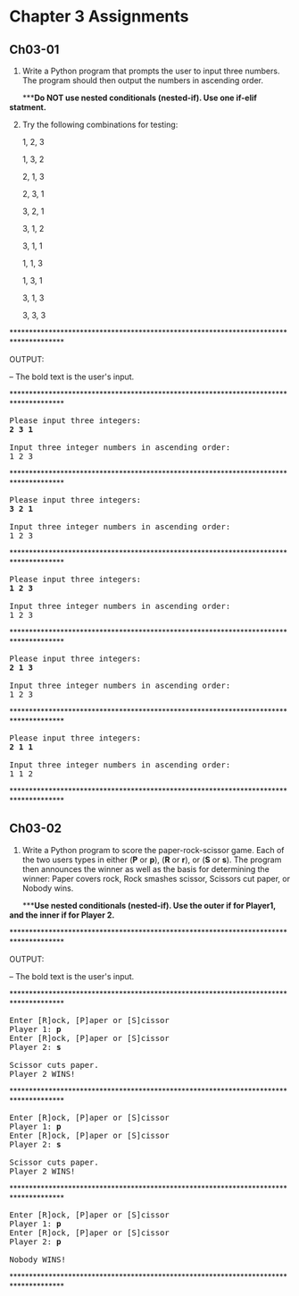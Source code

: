 # Chapter 3 Assignments

## Ch03-01
1. Write a Python program that prompts the user to input three numbers.  The program should then output the numbers in ascending order.

&nbsp;&nbsp;&nbsp;&nbsp;&nbsp;&nbsp;\***__Do NOT use nested conditionals (nested-if).  Use one if-elif statment.__

2. Try the following combinations for testing:

&nbsp;&nbsp;&nbsp;&nbsp;&nbsp;&nbsp;1, 2, 3

&nbsp;&nbsp;&nbsp;&nbsp;&nbsp;&nbsp;1, 3, 2

&nbsp;&nbsp;&nbsp;&nbsp;&nbsp;&nbsp;2, 1, 3

&nbsp;&nbsp;&nbsp;&nbsp;&nbsp;&nbsp;2, 3, 1

&nbsp;&nbsp;&nbsp;&nbsp;&nbsp;&nbsp;3, 2, 1

&nbsp;&nbsp;&nbsp;&nbsp;&nbsp;&nbsp;3, 1, 2

&nbsp;&nbsp;&nbsp;&nbsp;&nbsp;&nbsp;3, 1, 1

&nbsp;&nbsp;&nbsp;&nbsp;&nbsp;&nbsp;1, 1, 3

&nbsp;&nbsp;&nbsp;&nbsp;&nbsp;&nbsp;1, 3, 1

&nbsp;&nbsp;&nbsp;&nbsp;&nbsp;&nbsp;3, 1, 3

&nbsp;&nbsp;&nbsp;&nbsp;&nbsp;&nbsp;3, 3, 3

\*************************************************************************************

OUTPUT:

&ndash; The bold text is the user's input.

\*************************************************************************************
<pre>
Please input three integers: 
<b>2 3 1</b>

Input three integer numbers in ascending order:
1 2 3
</pre>
\*************************************************************************************
<pre>
Please input three integers: 
<b>3 2 1</b>

Input three integer numbers in ascending order:
1 2 3
</pre>
\*************************************************************************************
<pre>
Please input three integers: 
<b>1 2 3</b>

Input three integer numbers in ascending order:
1 2 3
</pre>
\*************************************************************************************
<pre>
Please input three integers: 
<b>2 1 3</b>

Input three integer numbers in ascending order:
1 2 3
</pre>
\*************************************************************************************
<pre>
Please input three integers: 
<b>2 1 1</b>

Input three integer numbers in ascending order:
1 1 2
</pre>
\*************************************************************************************

## Ch03-02
1. Write a Python program to score the paper-rock-scissor game.
Each of the two users types in either (**P** or **p**), (**R** or **r**), or (**S** or **s**).
The program then announces the winner as well as the basis for determining the winner:
Paper covers rock,
Rock smashes scissor,
Scissors cut paper,
or Nobody wins.

&nbsp;&nbsp;&nbsp;&nbsp;&nbsp;&nbsp;\***__Use nested conditionals (nested-if).  Use the outer if for Player1, and the inner if for Player 2.__

\*************************************************************************************

OUTPUT:

&ndash; The bold text is the user's input.

\*************************************************************************************
<pre>
Enter [R]ock, [P]aper or [S]cissor
Player 1: <b>p</b>
Enter [R]ock, [P]aper or [S]cissor
Player 2: <b>s</b>

Scissor cuts paper.
Player 2 WINS!
</pre>
\*************************************************************************************
<pre>
Enter [R]ock, [P]aper or [S]cissor
Player 1: <b>p</b>
Enter [R]ock, [P]aper or [S]cissor
Player 2: <b>s</b>

Scissor cuts paper.
Player 2 WINS!
</pre>
\*************************************************************************************
<pre>
Enter [R]ock, [P]aper or [S]cissor
Player 1: <b>p</b>
Enter [R]ock, [P]aper or [S]cissor
Player 2: <b>p</b>

Nobody WINS!
</pre>
\*************************************************************************************
